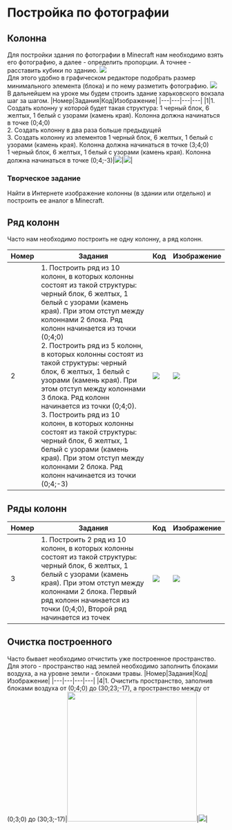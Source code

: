 # Постройка по фотографии
## Колонна
Для постройки здания по фотографии в Minecraft нам необходимо взять его фотографию, а далее - определить пропорции. А точнее - расставить кубики по зданию.
<img src = "img/vokzal_photo.jpeg">  
Для этого удобно в графическом редакторе подобрать размер минимального элемента (блока) и по нему разметить фотографию.
<img src = "img/vokzal_with_blocks.png">  
В дальнейшем на уроке мы будем строить здание харьковского вокзала шаг за шагом.
|Номер|Задания|Код|Изображение|
|---|---|---|---|
|1|1. Создать колонну у которой будет такая структура: 1 черный блок, 6 желтых, 1 белый с узорами (камень края). Колонна должна начинаться в точке (0;4;0)<br>2. Создать колонну в два раза больше предыдущей<br>3. Создать колонну из элементов 1 черный блок, 6 желтых, 1 белый с узорами (камень края). Колонна должна начинаться в точке (3;4;0)<br> 1 черный блок, 6 желтых, 1 белый с узорами (камень края). Колонна должна начинаться в точке (0;4;-3)|<img src = "img/column.jpg">|<img src = "img/column_pic.png">|

### Творческое задание
Найти в Интернете изображение колонны (в здании или отдельно) и построить ее аналог в Minecraft.

## Ряд колонн
Часто нам необходимо построить не одну колонну, а ряд колонн.


|Номер|Задания|Код|Изображение|
|---|---|---|---|
|2|1. Построить ряд из 10 колонн, в которых колонны состоят из такой структуры:  черный блок, 6 желтых, 1 белый с узорами (камень края). При этом отступ между колоннами 2 блока. Ряд колонн начинается из точки (0;4;0)<br> 2. Построить ряд из 5 колонн, в которых колонны состоят из такой структуры:  черный блок, 6 желтых, 1 белый с узорами (камень края). При этом отступ между колоннами 3 блока. Ряд колонн начинается из точки (0;4;0).<br>3. Построить ряд из 10 колонн, в которых колонны состоят из такой структуры:  черный блок, 6 желтых, 1 белый с узорами (камень края). При этом отступ между колоннами 2 блока. Ряд колонн начинается из точки (0;4;-3) |<img src = "img/columns.jpg">|<img src = "img/columns_pic.png">|


## Ряды колонн
|Номер|Задания|Код|Изображение|
|---|---|---|---|
|3|1. Построить 2 ряд из 10 колонн, в которых колонны состоят из такой структуры:  черный блок, 6 желтых, 1 белый с узорами (камень края). При этом отступ между колоннами 2 блока. Первый ряд колонн начинается из точки (0;4;0), Второй ряд начинается из точек|<img src = "img/columns2.png">|<img src = "img/build_columns.gif">|

## Очистка построенного
Часто бывает необходимо отчистить уже построенное пространство. Для этого - пространство над землей необходимо заполнить блоками воздуха, а на уровне земли - блоками травы.
|Номер|Задания|Код|Изображение|
|---|---|---|---|
|4|1. Очистить пространство, заполнив блоками воздуха от (0;4;0) до (30;23;-17), а пространство между  от (0;3;0) до (30;3;-17)|<img src  = "img/clear.png" width = 300>|<img src  = "img/clear_build.gif">|






